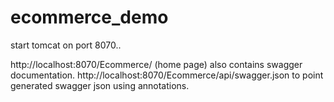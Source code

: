 # ecommerce_demo
start tomcat on port 8070..

http://localhost:8070/Ecommerce/ (home page) also contains swagger documentation.
http://localhost:8070/Ecommerce/api/swagger.json to point generated swagger json using annotations.